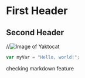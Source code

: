 # First Header
## Second Header

//![Image of Yaktocat](https://octodex.github.com/images/yaktocat.png)

``` javascript
var myVar = "Hello, world!";
```

checking markdown feature
